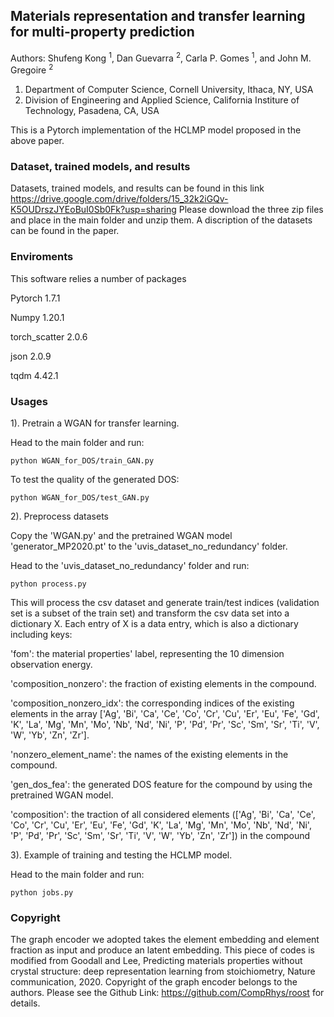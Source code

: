 ## Materials representation and transfer learning for multi-property prediction

Authors: Shufeng Kong <sup>1</sup>, Dan Guevarra <sup>2</sup>, Carla P. Gomes <sup>1</sup>, and John M. Gregoire <sup>2</sup>
1) Department of Computer Science, Cornell University, Ithaca, NY, USA
2) Division of Engineering and Applied Science, 
   California Institure of Technology, Pasadena, CA, USA
   

This is a Pytorch implementation of the HCLMP model proposed in the above paper. 

### Dataset, trained models, and results 

Datasets, trained models, and results can be found in this link https://drive.google.com/drive/folders/15_32k2iGQv-K5OUDrszJYEoBuI0Sb0Fk?usp=sharing
Please download the three zip files and place in the main folder and unzip them. A discription of the datasets
can be found in the paper.

### Enviroments

This software relies a number of packages

Pytorch 1.7.1

Numpy 1.20.1

torch_scatter 2.0.6

json 2.0.9

tqdm 4.42.1

### Usages

1). Pretrain a WGAN for transfer learning.

Head to the main folder and run:
```shell script
python WGAN_for_DOS/train_GAN.py
```

To test the quality of the generated DOS:
```shell script
python WGAN_for_DOS/test_GAN.py
```

2). Preprocess datasets

Copy the 'WGAN.py' and the pretrained WGAN model 'generator_MP2020.pt' to the 
'uvis_dataset_no_redundancy' folder.

Head to the 'uvis_dataset_no_redundancy' folder and run:
```shell script
python process.py
```
This will process the csv dataset and generate train/test indices (validation set is a subset
of the train set) and 
transform the csv data set into a dictionary X. Each entry of X is
a data entry, which is also a dictionary including keys: 

'fom': the material properties' label, representing the 10 dimension observation energy.

'composition_nonzero': the fraction of existing elements in the compound.

'composition_nonzero_idx': the corresponding indices of the existing elements 
in the array ['Ag', 'Bi', 'Ca', 'Ce', 'Co', 'Cr', 'Cu', 'Er', 'Eu', 'Fe', 'Gd', 'K', 'La', 'Mg', 'Mn', 'Mo', 'Nb',
             'Nd', 'Ni', 'P', 'Pd', 'Pr', 'Sc', 'Sm', 'Sr', 'Ti', 'V', 'W', 'Yb', 'Zn', 'Zr'].

'nonzero_element_name': the names of the existing elements in the compound.

'gen_dos_fea': the generated DOS feature for the compound by using the pretrained WGAN
model.

'composition': the traction of all considered elements (['Ag', 'Bi', 'Ca', 'Ce', 'Co', 
'Cr', 'Cu', 'Er', 'Eu', 'Fe', 'Gd', 'K', 'La', 'Mg', 'Mn',
 'Mo', 'Nb', 'Nd', 'Ni', 'P', 'Pd', 'Pr', 'Sc', 'Sm', 'Sr', 
 'Ti', 'V', 'W', 'Yb', 'Zn', 'Zr']) in the compound
 
3). Example of training and testing the HCLMP model.

Head to the main folder and run:
```shell script
python jobs.py
```

### Copyright

The graph encoder we adopted takes the element embedding and element fraction as input and produce an latent embedding.
This piece of codes is modified from Goodall and Lee, Predicting materials properties without crystal structure: 
deep representation learning from stoichiometry, Nature communication, 2020. Copyright of the graph encoder belongs to the authors. 
Please see the Github Link: https://github.com/CompRhys/roost for details.




